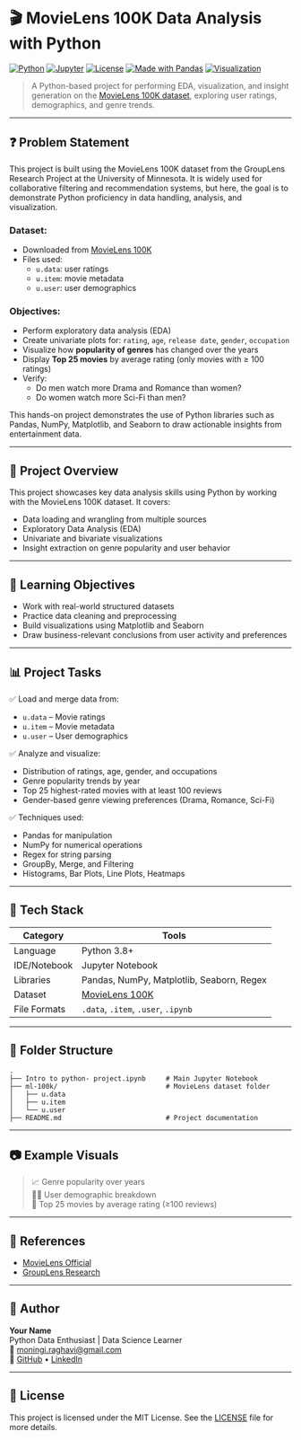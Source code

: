 # 🎬 MovieLens 100K Data Analysis with Python

[![Python](https://img.shields.io/badge/Python-3.8%2B-blue?logo=python)](https://www.python.org/)
[![Jupyter](https://img.shields.io/badge/Jupyter-Notebook-orange?logo=jupyter)](https://jupyter.org/)
[![License](https://img.shields.io/badge/license-MIT-green)](LICENSE)
[![Made with Pandas](https://img.shields.io/badge/Made%20with-Pandas-150458?logo=pandas)](https://pandas.pydata.org/)
[![Visualization](https://img.shields.io/badge/Visualization-Matplotlib%20%7C%20Seaborn-0099CC)](#)

> A Python-based project for performing EDA, visualization, and insight generation on the [MovieLens 100K dataset](https://grouplens.org/datasets/movielens/100k/), exploring user ratings, demographics, and genre trends.

---


## ❓ Problem Statement

This project is built using the MovieLens 100K dataset from the GroupLens Research Project at the University of Minnesota. It is widely used for collaborative filtering and recommendation systems, but here, the goal is to demonstrate Python proficiency in data handling, analysis, and visualization.

### Dataset:
- Downloaded from [MovieLens 100K](https://grouplens.org/datasets/movielens/100k/)
- Files used:
  - `u.data`: user ratings
  - `u.item`: movie metadata
  - `u.user`: user demographics

### Objectives:
- Perform exploratory data analysis (EDA)
- Create univariate plots for: `rating`, `age`, `release date`, `gender`, `occupation`
- Visualize how **popularity of genres** has changed over the years
- Display **Top 25 movies** by average rating (only movies with ≥ 100 ratings)
- Verify:
  - Do men watch more Drama and Romance than women?
  - Do women watch more Sci-Fi than men?

This hands-on project demonstrates the use of Python libraries such as Pandas, NumPy, Matplotlib, and Seaborn to draw actionable insights from entertainment data.


---

## 📌 Project Overview

This project showcases key data analysis skills using Python by working with the MovieLens 100K dataset. It covers:

- Data loading and wrangling from multiple sources
- Exploratory Data Analysis (EDA)
- Univariate and bivariate visualizations
- Insight extraction on genre popularity and user behavior

---

## 🧠 Learning Objectives

- Work with real-world structured datasets
- Practice data cleaning and preprocessing
- Build visualizations using Matplotlib and Seaborn
- Draw business-relevant conclusions from user activity and preferences

---

## 📊 Project Tasks

✅ Load and merge data from:
- `u.data` – Movie ratings
- `u.item` – Movie metadata
- `u.user` – User demographics

✅ Analyze and visualize:
- Distribution of ratings, age, gender, and occupations
- Genre popularity trends by year
- Top 25 highest-rated movies with at least 100 reviews
- Gender-based genre viewing preferences (Drama, Romance, Sci-Fi)

✅ Techniques used:
- Pandas for manipulation
- NumPy for numerical operations
- Regex for string parsing
- GroupBy, Merge, and Filtering
- Histograms, Bar Plots, Line Plots, Heatmaps

---

## 🧰 Tech Stack

| Category        | Tools |
|----------------|-------|
| Language        | Python 3.8+ |
| IDE/Notebook    | Jupyter Notebook |
| Libraries       | Pandas, NumPy, Matplotlib, Seaborn, Regex |
| Dataset         | [MovieLens 100K](https://grouplens.org/datasets/movielens/100k/) |
| File Formats    | `.data`, `.item`, `.user`, `.ipynb` |

---

## 📁 Folder Structure

```
.
├── Intro to python- project.ipynb     # Main Jupyter Notebook
├── ml-100k/                           # MovieLens dataset folder
│   ├── u.data
│   ├── u.item
│   └── u.user
├── README.md                          # Project documentation
```

---

## 📷 Example Visuals

> 📈 Genre popularity over years  
> 🧑‍💼 User demographic breakdown  
> 🎥 Top 25 movies by average rating (≥100 reviews)

---

## 📌 References

- [MovieLens Official](https://movielens.org/)
- [GroupLens Research](https://grouplens.org/)

---

## 👤 Author

**Your Name**  
Python Data Enthusiast | Data Science Learner  
📧 [moningi.raghavi@gmail.com](mailto:your.email@example.com)  
🔗 [GitHub](https://github.com/raghavimoningi) • [LinkedIn](https://linkedin.com/in/moningi-raghavi-34212627/)

---

## 📝 License

This project is licensed under the MIT License. See the [LICENSE](LICENSE) file for more details.
